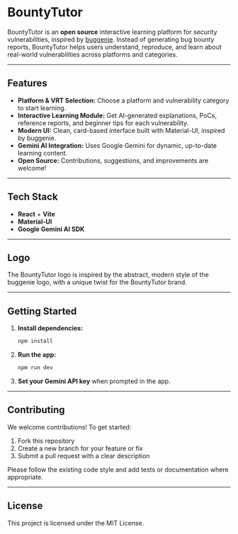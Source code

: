 # BountyTutor

BountyTutor is an **open source** interactive learning platform for security vulnerabilities, inspired by [buggenie](https://github.com/your-org/buggenie). Instead of generating bug bounty reports, BountyTutor helps users understand, reproduce, and learn about real-world vulnerabilities across platforms and categories.

---

## Features
- **Platform & VRT Selection:** Choose a platform and vulnerability category to start learning.
- **Interactive Learning Module:** Get AI-generated explanations, PoCs, reference reports, and beginner tips for each vulnerability.
- **Modern UI:** Clean, card-based interface built with Material-UI, inspired by buggenie.
- **Gemini AI Integration:** Uses Google Gemini for dynamic, up-to-date learning content.
- **Open Source:** Contributions, suggestions, and improvements are welcome!

---

## Tech Stack
- **React** + **Vite**
- **Material-UI**
- **Google Gemini AI SDK**

---

## Logo
The BountyTutor logo is inspired by the abstract, modern style of the buggenie logo, with a unique twist for the BountyTutor brand.

---

## Getting Started
1. **Install dependencies:**
   ```bash
   npm install
   ```
2. **Run the app:**
   ```bash
   npm run dev
   ```
3. **Set your Gemini API key** when prompted in the app.

---

## Contributing
We welcome contributions! To get started:
1. Fork this repository
2. Create a new branch for your feature or fix
3. Submit a pull request with a clear description

Please follow the existing code style and add tests or documentation where appropriate.

---

## License
This project is licensed under the MIT License.
